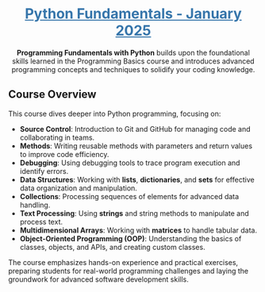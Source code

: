<h1 align="center">
    <a href="https://softuni.bg/trainings/4832/programming-fundamentals-with-python-january-2025" style="color: #3776AB;">
        Python Fundamentals - January 2025
    </a>
</h1>

<p align="center"><strong>Programming Fundamentals with Python</strong> builds upon the foundational skills learned in the Programming Basics course and introduces advanced programming concepts and techniques to solidify your coding knowledge.</p>

## Course Overview

This course dives deeper into Python programming, focusing on:

- **Source Control**: Introduction to Git and GitHub for managing code and collaborating in teams.
- **Methods**: Writing reusable methods with parameters and return values to improve code efficiency.
- **Debugging**: Using debugging tools to trace program execution and identify errors.
- **Data Structures**: Working with **lists**, **dictionaries**, and **sets** for effective data organization and manipulation.
- **Collections**: Processing sequences of elements for advanced data handling.
- **Text Processing**: Using **strings** and string methods to manipulate and process text.
- **Multidimensional Arrays**: Working with **matrices** to handle tabular data.
- **Object-Oriented Programming (OOP)**: Understanding the basics of classes, objects, and APIs, and creating custom classes.

The course emphasizes hands-on experience and practical exercises, preparing students for real-world programming challenges and laying the groundwork for advanced software development skills.

